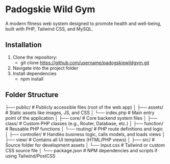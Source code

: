 # Padogskie Wild Gym
A modern fitness web system designed to promote health and well-being, built with PHP, Tailwind CSS, and MySQL.


## Installation

1. Clone the repository:
   - git clone https://github.com/username/padogskiewildgym.git
2. Navigate into the project folder
3. Install dependencies
    - npm install

## Folder Structure
├── public/         # Publicly accessible files (root of the web app)
│ ├── assets/       # Static assets like images, JS, and CSS
│ └── index.php     # Main entry point of the application
│
├── core/           # Core backend system files
│ ├── class/        # Custom PHP classes (e.g., Router, Database, etc.)
│ ├── function/     # Reusable PHP functions
│ └── routing/      # PHP route definitions and logic
│
├── controller/     # Handles business logic, calls models, and loads views
│
├── view/           # Contains all UI templates (HTML/PHP views)
│
├── src/            # Source folder for development assets
│ └── input.css     # Tailwind or custom CSS source file
│
└── package.json    # NPM dependencies and scripts if using Tailwind/PostCSS
